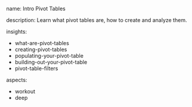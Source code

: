 name: Intro Pivot Tables

description: Learn what pivot tables are, how to create and analyze them.

insights:
  - what-are-pivot-tables
  - creating-pivot-tables
  - populating-your-pivot-table
  - building-out-your-pivot-table
  - pivot-table-filters

aspects:
  - workout
  - deep